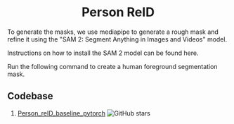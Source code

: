 <h1 align="center"> Person ReID </h1>

To generate the masks, we use mediapipe to generate a rough mask and refine it using the "SAM 2: Segment Anything in Images and Videos" model. 

Instructions on how to install the SAM 2 model can be found here. 

Run the following command to create a human foreground segmentation mask. 

## Codebase
1. [Person_reID_baseline_pytorch](https://github.com/layumi/Person_reID_baseline_pytorch) ![GitHub stars](https://img.shields.io/github/stars/layumi/Person_reID_baseline_pytorch.svg?style=flat&label=Star)
